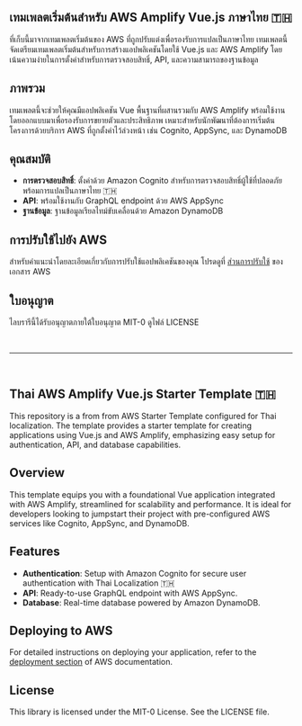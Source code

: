 ## เทมเพลตเริ่มต้นสำหรับ AWS Amplify Vue.js ภาษาไทย 🇹🇭

ที่เก็บนี้มาจากเทมเพลตเริ่มต้นของ AWS ที่ถูกปรับแต่งเพื่อรองรับการแปลเป็นภาษาไทย เทมเพลตนี้จัดเตรียมเทมเพลตเริ่มต้นสำหรับการสร้างแอปพลิเคชันโดยใช้ Vue.js และ AWS Amplify โดยเน้นความง่ายในการตั้งค่าสำหรับการตรวจสอบสิทธิ์, API, และความสามารถของฐานข้อมูล

## ภาพรวม

เทมเพลตนี้จะช่วยให้คุณมีแอปพลิเคชัน Vue พื้นฐานที่ผสานรวมกับ AWS Amplify พร้อมใช้งาน โดยออกแบบมาเพื่อรองรับการขยายตัวและประสิทธิภาพ เหมาะสำหรับนักพัฒนาที่ต้องการเริ่มต้นโครงการด้วยบริการ AWS ที่ถูกตั้งค่าไว้ล่วงหน้า เช่น Cognito, AppSync, และ DynamoDB

## คุณสมบัติ

- **การตรวจสอบสิทธิ์**: ตั้งค่าด้วย Amazon Cognito สำหรับการตรวจสอบสิทธิ์ผู้ใช้ที่ปลอดภัยพร้อมการแปลเป็นภาษาไทย 🇹🇭
- **API**: พร้อมใช้งานกับ GraphQL endpoint ด้วย AWS AppSync
- **ฐานข้อมูล**: ฐานข้อมูลเรียลไทม์ขับเคลื่อนด้วย Amazon DynamoDB

## การปรับใช้ไปยัง AWS

สำหรับคำแนะนำโดยละเอียดเกี่ยวกับการปรับใช้แอปพลิเคชันของคุณ โปรดดูที่ [ส่วนการปรับใช้](https://docs.amplify.aws/vue/start/quickstart/#deploy-a-fullstack-app-to-aws) ของเอกสาร AWS

## ใบอนุญาต

ไลบรารีนี้ได้รับอนุญาตภายใต้ใบอนุญาต MIT-0 ดูไฟล์ LICENSE

&nbsp;


---

&nbsp;




## Thai AWS Amplify Vue.js Starter Template 🇹🇭

This repository is a from from AWS Starter Template configured for Thai localization. The template provides a starter template for creating applications using Vue.js and AWS Amplify, emphasizing easy setup for authentication, API, and database capabilities.

## Overview

This template equips you with a foundational Vue application integrated with AWS Amplify, streamlined for scalability and performance. It is ideal for developers looking to jumpstart their project with pre-configured AWS services like Cognito, AppSync, and DynamoDB.

## Features

- **Authentication**: Setup with Amazon Cognito for secure user authentication with Thai Localization 🇹🇭
- **API**: Ready-to-use GraphQL endpoint with AWS AppSync.
- **Database**: Real-time database powered by Amazon DynamoDB.

## Deploying to AWS

For detailed instructions on deploying your application, refer to the [deployment section](https://docs.amplify.aws/vue/start/quickstart/#deploy-a-fullstack-app-to-aws) of AWS documentation.

## License

This library is licensed under the MIT-0 License. See the LICENSE file.

